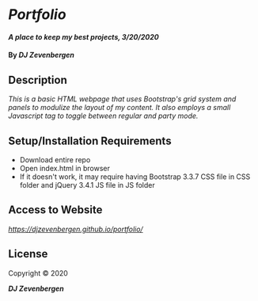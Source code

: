 
# _Portfolio_

#### _A place to keep my best projects, 3/20/2020_

#### By _**DJ Zevenbergen**_

## Description

_This is a basic HTML webpage that uses Bootstrap's grid system and panels to modulize the layout of my content. It also employs a small Javascript tag to toggle between regular and party mode._

## Setup/Installation Requirements

* Download entire repo
* Open index.html in browser
* If it doesn't work, it may require having Bootstrap 3.3.7 CSS file in CSS folder and jQuery 3.4.1 JS file in JS folder


## Access to Website

_https://djzevenbergen.github.io/portfolio/_

## License

Copyright © 2020

**_DJ Zevenbergen_**